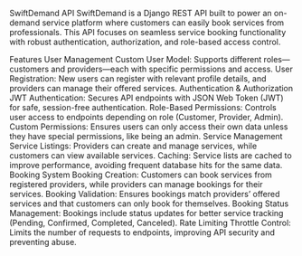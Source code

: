 SwiftDemand API
SwiftDemand is a Django REST API built to power an on-demand service platform where customers can easily book services from professionals. This API focuses on seamless service booking functionality with robust authentication, authorization, and role-based access control.

Features
User Management
Custom User Model: Supports different roles—customers and providers—each with specific permissions and access.
User Registration: New users can register with relevant profile details, and providers can manage their offered services.
Authentication & Authorization
JWT Authentication: Secures API endpoints with JSON Web Token (JWT) for safe, session-free authentication.
Role-Based Permissions: Controls user access to endpoints depending on role (Customer, Provider, Admin).
Custom Permissions: Ensures users can only access their own data unless they have special permissions, like being an admin.
Service Management
Service Listings: Providers can create and manage services, while customers can view available services.
Caching: Service lists are cached to improve performance, avoiding frequent database hits for the same data.
Booking System
Booking Creation: Customers can book services from registered providers, while providers can manage bookings for their services.
Booking Validation: Ensures bookings match providers’ offered services and that customers can only book for themselves.
Booking Status Management: Bookings include status updates for better service tracking (Pending, Confirmed, Completed, Canceled).
Rate Limiting
Throttle Control: Limits the number of requests to endpoints, improving API security and preventing abuse.
